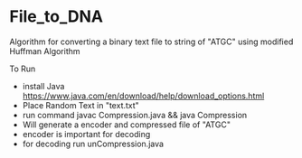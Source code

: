 # File_to_DNA

Algorithm for converting a binary text file to string of "ATGC" using modified Huffman Algorithm

To Run 
- install Java https://www.java.com/en/download/help/download_options.html
- Place Random Text in "text.txt"
- run command  javac Compression.java && java Compression
- Will generate a encoder and compressed file of "ATGC"
- encoder is important for decoding
- for decoding run unCompression.java
